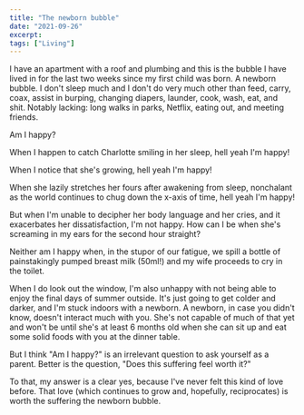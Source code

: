 ```yaml
---
title: "The newborn bubble"
date: "2021-09-26"
excerpt: 
tags: ["Living"]
---
```


I have an apartment with a roof and plumbing and this is the bubble I have lived in for the last two weeks since my first child was born. A newborn bubble. I don't sleep much and I don't do very much other than feed, carry, coax, assist in burping, changing diapers, launder, cook, wash, eat, and shit. Notably lacking: long walks in parks, Netflix, eating out, and meeting friends. 

Am I happy? 

When I happen to catch Charlotte smiling in her sleep, hell yeah I'm happy!

When I notice that she's growing, hell yeah I'm happy!

When she lazily stretches her fours after awakening from sleep, nonchalant as the world continues to chug down the x-axis of time, hell yeah I'm happy! 

But when I'm unable to decipher her body language and her cries, and it exacerbates her dissatisfaction, I'm not happy. How can I be when she's screaming in my ears for the second hour straight?

Neither am I happy when, in the stupor of our fatigue, we spill a bottle of painstakingly pumped breast milk (50ml!) and my wife proceeds to cry in the toilet. 

When I do look out the window, I'm also unhappy with not being able to enjoy the final days of summer outside. It's just going to get colder and darker, and I'm stuck indoors with a newborn. A newborn, in case you didn't know, doesn't interact much with you. She's not capable of much of that yet and won't be until she's at least 6 months old when she can sit up and eat some solid foods with you at the dinner table. 

But I think "Am I happy?" is an irrelevant question to ask yourself as a parent. Better is the question, "Does this suffering feel worth it?"

To that, my answer is a clear yes, because I've never felt this kind of love before. That love (which continues to grow and, hopefully, reciprocates) is worth the suffering the newborn bubble.


